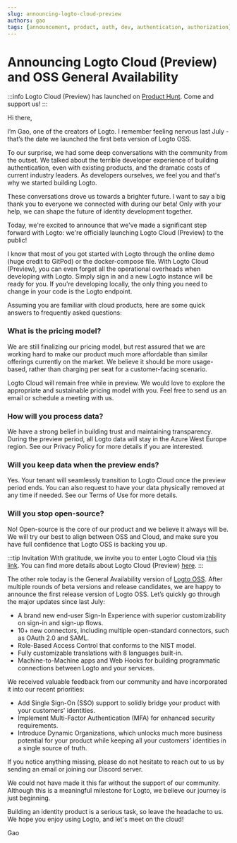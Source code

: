 ```yaml
---
slug: announcing-logto-cloud-preview
authors: gao
tags: [announcement, product, auth, dev, authentication, authorization]
---
```


# Announcing Logto Cloud (Preview) and OSS General Availability

:::info
Logto Cloud (Preview) has launched on [Product Hunt](https://www.producthunt.com/posts/logto-cloud-preview). Come and support us!
:::

Hi there,

I’m Gao, one of the creators of Logto. I remember feeling nervous last July - that’s the date we launched the first beta version of Logto OSS.

<!-- truncate -->

To our surprise, we had some deep conversations with the community from the outset. We talked about the terrible developer experience of building authentication, even with existing products, and the dramatic costs of current industry leaders. As developers ourselves, we feel you and that's why we started building Logto.

These conversations drove us towards a brighter future. I want to say a big thank you to everyone we connected with during our beta! Only with your help, we can shape the future of identity development together.

Today, we're excited to announce that we've made a significant step forward with Logto: we're officially launching Logto Cloud (Preview) to the public!

I know that most of you got started with Logto through the online demo (huge credit to GitPod) or the docker-compose file. With Logto Cloud (Preview), you can even forget all the operational overheads when developing with Logto. Simply sign in and a new Logto instance will be ready for you. If you're developing locally, the only thing you need to change in your code is the Logto endpoint.

Assuming you are familiar with cloud products, here are some quick answers to frequently asked questions:

### What is the pricing model?

We are still finalizing our pricing model, but rest assured that we are working hard to make our product much more affordable than similar offerings currently on the market. We believe it should be more usage-based, rather than charging per seat for a customer-facing scenario.

Logto Cloud will remain free while in preview. We would love to explore the appropriate and sustainable pricing model with you. Feel free to send us an email or schedule a meeting with us.

### How will you process data?

We have a strong belief in building trust and maintaining transparency. During the preview period, all Logto data will stay in the Azure West Europe region. See our Privacy Policy for more details if you are interested.

### Will you keep data when the preview ends?

Yes. Your tenant will seamlessly transition to Logto Cloud once the preview period ends. You can also request to have your data physically removed at any time if needed. See our Terms of Use for more details.

### Will you stop open-source?

No! Open-source is the core of our product and we believe it always will be. We will try our best to align between OSS and Cloud, and make sure you have full confidence that Logto OSS is backing you up.

:::tip Invitation
With gratitude, we invite you to enter Logto Cloud via [this link](https://cloud.logto.io/). You can find more details about Logto Cloud (Preview) [here](https://docs.logto.io/about/cloud-preview/).
:::

The other role today is the General Availability version of [Logto OSS](https://github.com/logto-io/logto/). After multiple rounds of beta versions and release candidates, we are happy to announce the first release version of Logto OSS. Let’s quickly go through the major updates since last July:

- A brand new end-user Sign-In Experience with superior customizability on sign-in and sign-up flows.
- 10+ new connectors, including multiple open-standard connectors, such as OAuth 2.0 and SAML.
- Role-Based Access Control that conforms to the NIST model.
- Fully customizable translations with 8 languages built-in.
- Machine-to-Machine apps and Web Hooks for building programmatic connections between Logto and your services.

We received valuable feedback from our community and have incorporated it into our recent priorities:

- Add Single Sign-On (SSO) support to solidly bridge your product with your customers' identities.
- Implement Multi-Factor Authentication (MFA) for enhanced security requirements.
- Introduce Dynamic Organizations, which unlocks much more business potential for your product while keeping all your customers' identities in a single source of truth.

If you notice anything missing, please do not hesitate to reach out to us by sending an email or joining our Discord server.

We could not have made it this far without the support of our community. Although this is a meaningful milestone for Logto, we believe our journey is just beginning.

Building an identity product is a serious task, so leave the headache to us. We hope you enjoy using Logto, and let's meet on the cloud!

Gao
